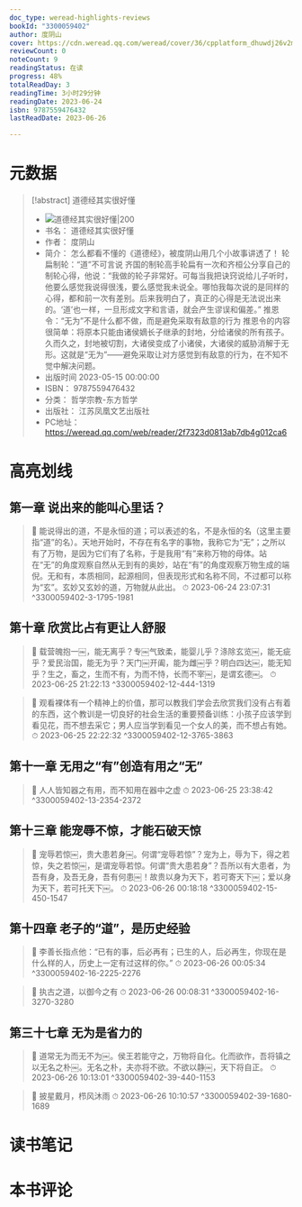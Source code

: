 ```yaml
---
doc_type: weread-highlights-reviews
bookId: "3300059402"
author: 度阴山
cover: https://cdn.weread.qq.com/weread/cover/36/cpplatform_dhuwdj26v2mj95jav6vq1o/t7_cpplatform_dhuwdj26v2mj95jav6vq1o1684743662.jpg
reviewCount: 0
noteCount: 9
readingStatus: 在读
progress: 48%
totalReadDay: 3
readingTime: 3小时29分钟
readingDate: 2023-06-24
isbn: 9787559476432
lastReadDate: 2023-06-26

---
```

# 元数据
> [!abstract] 道德经其实很好懂
> - ![ 道德经其实很好懂|200](https://cdn.weread.qq.com/weread/cover/36/cpplatform_dhuwdj26v2mj95jav6vq1o/t7_cpplatform_dhuwdj26v2mj95jav6vq1o1684743662.jpg)
> - 书名： 道德经其实很好懂
> - 作者： 度阴山
> - 简介： 怎么都看不懂的《道德经》，被度阴山用几个小故事讲透了！
轮扁制轮：“道”不可言说
齐国的制轮高手轮扁有一次和齐桓公分享自己的制轮心得，他说：“我做的轮子非常好。可每当我把诀窍说给儿子听时，他要么感觉我说得很浅，要么感觉我未说全。哪怕我每次说的是同样的心得，都和前一次有差别。后来我明白了，真正的心得是无法说出来的。‘道’也一样，一旦形成文字和言语，就会产生谬误和偏差。”
推恩令：“无为”不是什么都不做，而是避免采取有敌意的行为
推恩令的内容很简单：将原本只能由诸侯嫡长子继承的封地，分给诸侯的所有孩子。久而久之，封地被切割，大诸侯变成了小诸侯，大诸侯的威胁消解于无形。这就是“无为”——避免采取让对方感觉到有敌意的行为，在不知不觉中解决问题。
> - 出版时间 2023-05-15 00:00:00
> - ISBN： 9787559476432
> - 分类： 哲学宗教-东方哲学
> - 出版社： 江苏凤凰文艺出版社
> - PC地址：https://weread.qq.com/web/reader/2f7323d0813ab7db4g012ca6

# 高亮划线

## 第一章 说出来的能叫心里话？

> 📌 能说得出的道，不是永恒的道；可以表述的名，不是永恒的名（这里主要指“道”的名）。天地开始时，不存在有名字的事物，我称它为“无”；之所以有了万物，是因为它们有了名称，于是我用“有”来称万物的母体。站在“无”的角度观察自然从无到有的奥妙，站在“有”的角度观察万物生成的端倪。无和有，本质相同，起源相同，但表现形式和名称不同，不过都可以称为“玄”。玄妙又玄妙的道，万物就从此出。 
> ⏱ 2023-06-24 23:07:31 ^3300059402-3-1795-1981

## 第十章 欣赏比占有更让人舒服

> 📌 载营魄抱一￼，能无离乎？专￼气致柔，能婴儿乎？涤除玄览￼，能无疵乎？爱民治国，能无为乎？天门￼开阖，能为雌￼乎？明白四达￼，能无知乎？生之，畜之，生而不有，为而不恃，长而不宰￼，是谓玄德￼。 
> ⏱ 2023-06-25 21:22:13 ^3300059402-12-444-1319

> 📌 观看裸体有一个精神上的价值，那可以教我们学会去欣赏我们没有占有着的东西，这个教训是一切良好的社会生活的重要预备训练：小孩子应该学到看见花，而不想去采它；男人应当学到看见一个女人的美，而不想占有她。 
> ⏱ 2023-06-25 22:22:32 ^3300059402-12-3765-3863

## 第十一章 无用之“有”创造有用之“无”

> 📌 人人皆知器之有用，而不知用在器中之虚 
> ⏱ 2023-06-25 23:38:42 ^3300059402-13-2354-2372

## 第十三章 能宠辱不惊，才能石破天惊

> 📌 宠辱若惊￼，贵大患若身￼。何谓“宠辱若惊”？宠为上，辱为下，得之若惊，失之若惊￼，是谓宠辱若惊。何谓“贵大患若身”？吾所以有大患者，为吾有身，及吾无身，吾有何患￼！故贵以身为天下，若可寄天下￼；爱以身为天下，若可托天下￼。 
> ⏱ 2023-06-26 00:18:18 ^3300059402-15-450-1547

## 第十四章 老子的“道”，是历史经验

> 📌 李善长指点他：“已有的事，后必再有；已生的人，后必再生，你现在是什么样的人，历史上一定有过这样的你。” 
> ⏱ 2023-06-26 00:05:34 ^3300059402-16-2225-2276

> 📌 执古之道，以御今之有 
> ⏱ 2023-06-26 00:08:31 ^3300059402-16-3270-3280

## 第三十七章 无为是省力的

> 📌 道常无为而无不为￼。侯王若能守之，万物将自化。化而欲作，吾将镇之以无名之朴￼。无名之朴，夫亦将不欲。不欲以静￼，天下将自正。 
> ⏱ 2023-06-26 10:13:01 ^3300059402-39-440-1153

> 📌 披星戴月，栉风沐雨 
> ⏱ 2023-06-26 10:10:57 ^3300059402-39-1680-1689

# 读书笔记

# 本书评论
